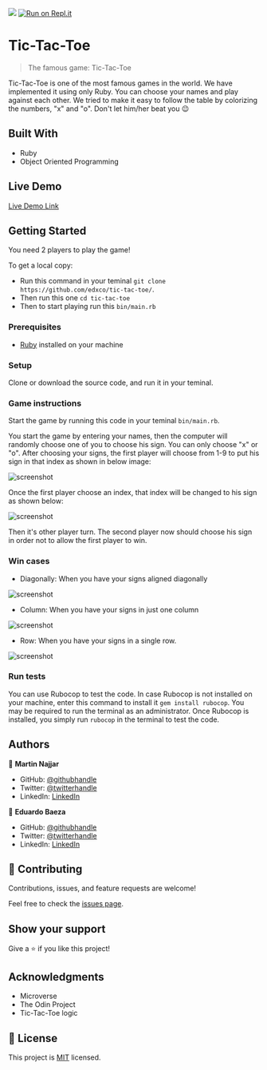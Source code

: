![](https://img.shields.io/badge/Microverse-blueviolet)
[![Run on Repl.it](https://repl.it/badge/github/edxco/tic-tac-toe)](https://repl.it/github/edxco/tic-tac-toe-6)

# Tic-Tac-Toe

> The famous game: Tic-Tac-Toe

Tic-Tac-Toe is one of the most famous games in the world. We have implemented it using only Ruby.
You can choose your names and play against each other. We tried to make it easy to follow the table by colorizing the numbers, "x" and "o".
Don't let him/her beat you 😉

## Built With

- Ruby
- Object Oriented Programming

## Live Demo

[Live Demo Link](https://repl.it/github/edxco/tic-tac-toe-6)

## Getting Started

You need 2 players to play the game!

To get a local copy:

- Run this command in your teminal `git clone https://github.com/edxco/tic-tac-toe/`.
- Then run this one `cd tic-tac-toe`
- Then to start playing run this `bin/main.rb`

### Prerequisites

- [Ruby](https://www.ruby-lang.org/en/downloads/) installed on your machine

### Setup

Clone or download the source code, and run it in your teminal.

### Game instructions

Start the game by running this code in your teminal `bin/main.rb`.

You start the game by entering your names, then the computer will randomly choose one of you to choose his sign. You can only choose "x" or "o".
After choosing your signs, the first player will choose from 1-9 to put his sign in that index as shown in below image:

![screenshot](https://github.com/edxco/tic-tac-toe/blob/readme_game_instructions/images/modi5.jpg)

Once the first player choose an index, that index will be changed to his sign as shown below:

![screenshot](https://github.com/edxco/tic-tac-toe/blob/readme_game_instructions/images/modi4.jpg)

Then it's other player turn. The second player now should choose his sign in order not to allow the first player to win.

### Win cases

- Diagonally: When you have your signs aligned diagonally

![screenshot](https://github.com/edxco/tic-tac-toe/blob/readme_game_instructions/images/modi3.jpg)

- Column: When you have your signs in just one column

![screenshot](https://github.com/edxco/tic-tac-toe/blob/readme_game_instructions/images/modi2.jpg)

- Row: When you have your signs in a single row.

![screenshot](https://github.com/edxco/tic-tac-toe/blob/readme_game_instructions/images/modi1.jpg)

### Run tests

You can use Rubocop to test the code.
In case Rubocop is not installed on your machine, enter this command to install it `gem install rubocop`. You may be required to run the terminal as an administrator.
Once Rubocop is installed, you simply run `rubocop` in the terminal to test the code.

## Authors

👤 **Martin Najjar**

- GitHub: [@githubhandle](https://github.com/martinnajjar12/)
- Twitter: [@twitterhandle](https://twitter.com/martin_najjar/)
- LinkedIn: [LinkedIn](https://linkedin.com/in/martinnajjar12/)

👤 **Eduardo Baeza**

- GitHub: [@githubhandle](https://github.com/edxco/)
- Twitter: [@twitterhandle](https://twitter.com/lalo_nbc/)
- LinkedIn: [LinkedIn](https://www.linkedin.com/in/eduardo-n-baeza/)

## 🤝 Contributing

Contributions, issues, and feature requests are welcome!

Feel free to check the [issues page](https://github.com/edxco/tic-tac-toe/issues).

## Show your support

Give a ⭐️ if you like this project!

## Acknowledgments

- Microverse
- The Odin Project
- Tic-Tac-Toe logic

## 📝 License

This project is [MIT](https://github.com/edxco/tic-tac-toe/blob/master/LICENSE) licensed.
